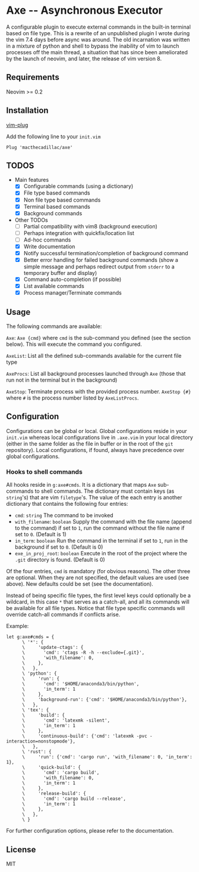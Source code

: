 # Axe -- Asynchronous Executor

A configurable plugin to execute external commands in the built-in terminal
based on file type. This is a rewrite of an unpublished plugin I wrote during
the vim 7.4 days before async was around. The old incarnation was written in a
mixture of python and shell to bypass the inability of vim to launch processes
off the main thread, a situation that has since been ameliorated by the launch
of neovim, and later, the release of vim version 8.

## Requirements

Neovim >= 0.2

## Installation

[vim-plug](https://github.com/junegunn/vim-plug)

Add the following line to your `init.vim`

```vim
Plug 'macthecadillac/axe'
```

## TODOS

- Main features
  - [x] Configurable commands (using a dictionary)
  - [x] File type based commands
  - [x] Non file type based commands
  - [x] Terminal based commands
  - [x] Background commands

- Other TODOs
  - [ ] Partial compatibility with vim8 (background execution)
  - [ ] Perhaps integration with quickfix/location list
  - [ ] Ad-hoc commands
  - [x] Write documentation
  - [x] Notify successful termination/completion of background command
  - [x] Better error handling for failed background commands (show a simple message and perhaps redirect output from `stderr` to a temporary buffer and display)
  - [x] Command auto-completion (if possible)
  - [x] List available commands
  - [x] Process manager/Terminate commands

## Usage

The following commands are available:

`Axe`: `Axe {cmd}` where `cmd` is the sub-command you defined (see the
section below). This will execute the command you configured.

`AxeList`: List all the defined sub-commands available for the current file
type

`AxeProcs`: List all background processes launched through `Axe`
(those that run not in the terminal but in the background)

`AxeStop`: Terminate process with the provided process number.  `AxeStop
{#}` where `#` is the process number listed by `AxeListProcs`.

## Configuration

Configurations can be global or local. Global configurations reside in your
`init.vim` whereas local configurations live in `.axe.vim` in your
local directory (either in the same folder as the file in buffer or in the root
of the `git` repository). Local configurations, if found, always have precedence
over global configurations.

### Hooks to shell commands

All hooks reside in `g:axe#cmds`. It is a dictionary that maps
`Axe` sub-commands to shell commands. The dictionary must contain keys (as
`string`'s) that are vim `filetype`'s. The value of the each entry is another
dictionary that contains the following four entries:

  - `cmd`: `string` The command to be invoked
  - `with_filename`: `boolean` Supply the command with the file name (append to
    the command) if set to `1`, run the command without the file name if set to
    `0`. (Default is 1)
  - `in_term`: `boolean` Run the command in the terminal if set to `1`, run in the
    background if set to `0`. (Default is 0)
  - `exe_in_proj_root`: `boolean` Execute in the root of the project where the
    `.git` directory is found. (Default is 0)

Of the four entries, `cmd` is mandatory (for obvious reasons). The other three
are optional. When they are not specified, the default values are used (see
above). New defaults could be set (see the documentation).

Instead of being specific file types, the first level keys could optionally be a
wildcard, in this case `*` that serves as a catch-all, and all its commands will
be available for all file types. Notice that file type specific commands will
override catch-all commands if conflicts arise.

Example:

```vim
let g:axe#cmds = {
      \ '*': {
      \     'update-ctags': {
      \       'cmd': 'ctags -R -h --exclude={.git}',
      \       'with_filename': 0,
      \     },
      \   },
      \ 'python': {
      \     'run': {
      \       'cmd': '$HOME/anaconda3/bin/python',
      \       'in_term': 1
      \     },
      \     'background-run': {'cmd': '$HOME/anaconda3/bin/python'},
      \   },
      \ 'tex': {
      \     'build': {
      \       'cmd': 'latexmk -silent',
      \       'in_term': 1
      \     },
      \     'continuous-build': {'cmd': 'latexmk -pvc -interaction=nonstopmode'},
      \   },
      \ 'rust': {
      \     'run': {'cmd': 'cargo run', 'with_filename': 0, 'in_term': 1},
      \     'quick-build': {
      \       'cmd': 'cargo build',
      \       'with_filename': 0,
      \       'in_term': 1
      \     },
      \     'release-build': {
      \       'cmd': 'cargo build --release',
      \       'in_term': 1
      \     },
      \   },
      \ }
```

For further configuration options, please refer to the documentation.

## License

MIT
